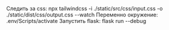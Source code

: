 Следить за css: npx tailwindcss -i ./static/src/css/input.css -o ./static/dist/css/output.css --watch
Переменно окружение: .env/Scripts/activate
Запустить flask: flask run --debug